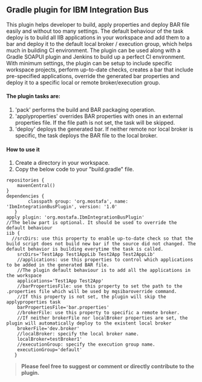## Gradle plugin for IBM Integration Bus
This plugin helps developer to build, apply properties and deploy BAR file easily and without too many settings.
The default behaviour of the task deploy is to build all IIB applications in your workspace and add them to a bar and deploy it to the default local broker / execution group, which helps much in building CI environment. The plugin can be used along with a Gradle SOAPUI plugin and Jenkins to build up a perfect CI environment.
With minimum settings, the plugin can be setup to include specific workspace projects, perform up-to-date checks, creates a bar that include pre-specified applications, override the generated bar properties and deploy it to a specific local or remote broker/execution group.

#### The plugin tasks are:
1. 'pack' performs the build and BAR packaging operation.
2. 'applyproperties' overrides BAR properties with ones in an external properties file. If the file path is not set, the task will be skipped.
3. 'deploy' deploys the generated bar. If neither remote nor local broker is specific, the task deploys the BAR file to the local broker.

#### How to use it
1. Create a directory in your workspace.
2. Copy the below code to your "build.gradle" file.
```
repositories {
    mavenCentral()
}
dependencies {
        classpath group: 'org.mostafa', name: 'IbmIntegrationBusPlugin', version: '1.0'
   }
apply plugin: 'org.mostafa.IbmIntegrationBusPlugin'
//The below part is optional. It should be used to override the default behaviour
iib {
  //srcDirs: use this property to enable up-to-date check so that the build script does not build new bar if the source did not changed. The default behavior is building everytime the task is called.
	srcDirs='Test1App Test1AppLib Test2App Test2AppLib'
	//applications: use this properties to control which applications to be added in the generated BAR file.
	//The plugin default behaviour is to add all the applications in the workspace
	applications='Test1App Test2App'
	//barPropertiesFile: use this property to set the path to the .properties file which will be used by mqsibaroverride command.
	//If this property is not set, the plugin will skip the applyproperties task
	barPropertiesFile='bar.properties'
	//brokerFile: use this property to specific a remote broker.
	//If neither brokerFile nor localBroker properties are set, the plugin will automatically deploy to the existent local broker
	brokerFile='dev.broker'
	//localBroker: specify the local broker name.
	localBroker=testBroker1'
	//executionGroup: specify the execution group name.
	executionGroup='default'
   }
```

> **Please feel free to suggest or comment or directly contribute to the plugin.**
